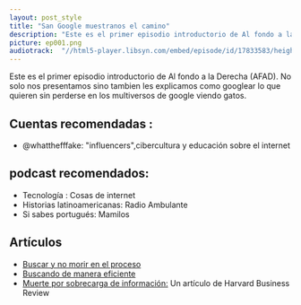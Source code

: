 ```yaml
---
layout: post_style
title: "San Google muestranos el camino"
description: "Este es el primer episodio introductorio de Al fondo a la Derecha (AFAD). No solo nos presentamos sino tambien les explicamos como googlear lo que quieren sin perderse en los multiversos de google viendo gatos. "
picture: ep001.png
audiotrack:  "//html5-player.libsyn.com/embed/episode/id/17833583/height/90/theme/custom/thumbnail/no/direction/backward/render-playlist/no/custom-color/87A93A/"
---
```


Este es el primer episodio introductorio de Al fondo a la Derecha (AFAD). No solo nos presentamos sino tambien les explicamos como googlear lo que quieren sin perderse en los multiversos de google viendo gatos. 

## Cuentas recomendadas :
 - @whatthefffake: "influencers",cibercultura y educación sobre el internet

## podcast recomendados:

- Tecnología : Cosas de internet 
- Historias latinoamericanas: Radio Ambulante 
- Si sabes portugués: Mamilos 

## Artículos 
- [Buscar y no morir en el proceso](https://www.forbes.com/sites/laurashin/2014/11/14/10-steps-to-conquering-information-overload/?sh=44c64c137b08)
- [Buscando de manera eficiente](https://collegeinfogeek.com/how-to-do-research)
- [Muerte por sobrecarga de información:](https://hbr.org/2009/09/death-by-information-overload) Un artículo de Harvard Business Review 

